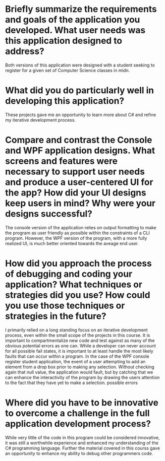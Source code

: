 # Briefly summarize the requirements and goals of the application you developed. What user needs was this application designed to address?
  Both versions of this application were designed with a student seeking to register for a given set of Computer Science classes in midn.
# What did you do particularly well in developing this application?
  These projects gave me an opportunity to learn more about C# and refine my iterative development process.
# Compare and contrast the Console and WPF application designs. What screens and features were necessary to support user needs and produce a user-centered UI for the app? How did your UI designs keep users in mind? Why were your designs successful?
  The console version of the application relies on output formatting to make the program as user friendly as possible within the constraints of a CLI program. However, the WPF version of the program, with a more fully realized UI, is much better oriented towards the aveage end user.
# How did you approach the process of debugging and coding your application? What techniques or strategies did you use? How could you use those techniques or strategies in the future?
  I primarily relied on a long standing focus on an iterative development process, even within the small scope of the projects in this course. It is important to compartmentalize new code and test against 
  as many of the obvious potential errors as one can. While a developer can never account for all possible fail states, it is important to at least handle the most likely faults that can occur within a program. In the case of the WPF console register student application, the event of a user attempting to add an element from a drop box prior to making any selection. Without checking again that null value, the application would fault, but by catching that we can enhance the interactivity of the program by drawing the users attention to the fact that they have yet to make a selection.
  possible errors
# Where did you have to be innovative to overcome a challenge in the full application development process?
  While very little of the code in this program could be considered innovative, it was still a worthwhile experience and enhanced my understanding of the C# programming language. Further the material covered in this courss
  gave an opportunity to enhance my ability to debug other programmers code.
  
